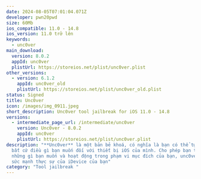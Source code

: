 ```yaml
---
date: 2024-08-05T07:01:04.071Z
developer: pwn20pwd
size: 60Mb
ios_compatible: 11.0 - 14.8
ios_version: 11.0 trở lên
keywords:
  - unc0ver
main_download:
  version: 8.0.2
  appId: unc0ver
  plistUrl: https://storeios.net/plist/unc0ver.plist
other_versions:
  - version: 6.1.2
    appId: unc0ver_old
    plistUrl: https://storeios.net/plist/unc0ver_old.plist
status: Signed
title: Unc0ver
icon: /images/img_0911.jpeg
short_description: Unc0ver tool jailbreak for iOS 11.0 - 14.8
versions:
  - intermediate_page_url: /intermediate/unc0ver
    version: Unc0ver - 8.0.2
    appId: unc0ver
    plistUrl: https://storeios.net/plist/unc0ver.plist
description: "**Unc0ver** là một bản bẻ khoá, có nghĩa là bạn có thể tự do làm
  bất cứ điều gì bạn muốn đối với thiết bị iOS của mình. Cho phép bạn thay đổi
  những gì bạn muốn và hoạt động trong phạm vi mục đích của bạn, unc0ver mở ra
  sức mạnh thực sự của iDevice của bạn"
category: "Tool jailbreak "
---
```

